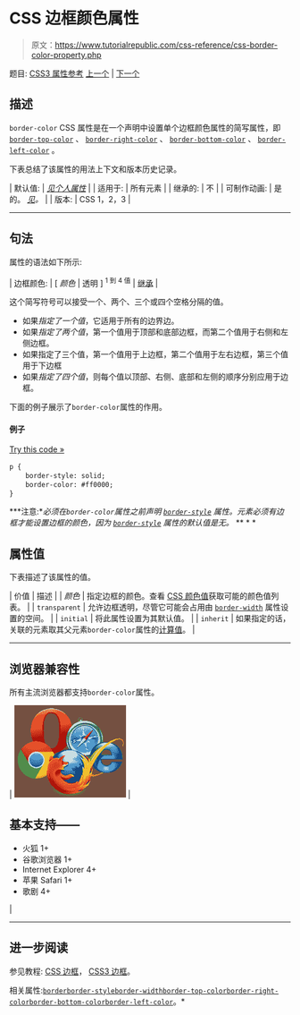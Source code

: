 # CSS 边框颜色属性

> 原文：<https://www.tutorialrepublic.com/css-reference/css-border-color-property.php>

题目: [CSS3 属性参考](css3-properties.php) [上一个](css-border-collapse-property.php) | [下一个](css3-border-image-property.php)

## 描述

`border-color` CSS 属性是在一个声明中设置单个边框颜色属性的简写属性，即 [`border-top-color`](css-border-top-color-property.php) 、 [`border-right-color`](css-border-right-color-property.php) 、 [`border-bottom-color`](css-border-bottom-color-property.php) 、 [`border-left-color`](css-border-left-color-property.php) 。

下表总结了该属性的用法上下文和版本历史记录。

| 默认值: | *[见个人属性](#property-values)* |
| 适用于: | 所有元素 |
| 继承的: | 不 |
| 可制作动画: | 是的。 [*见*](css-animatable-properties.php)*。* |
| 版本: | CSS 1，2，3 |

* * *

## 句法

属性的语法如下所示:

| 边框颜色: | [ *颜色* &#124; 透明 ] <sup>1 到 4 值</sup> &#124; [继承](../definitions.php#inherit) |

这个简写符号可以接受一个、两个、三个或四个空格分隔的值。

*   如果*指定了一个值*，它适用于所有的边界边。
*   如果*指定了两个值*，第一个值用于顶部和底部边框，而第二个值用于右侧和左侧边框。
*   如果指定了三个值，第一个值用于上边框，第二个值用于左右边框，第三个值用于下边框
*   如果*指定了四个值*，则每个值以顶部、右侧、底部和左侧的顺序分别应用于边框。

下面的例子展示了`border-color`属性的作用。

#### 例子

[Try this code »](../codelab.php?topic=css&file=border-color-property "Try this code using online Editor")

```
p {
    border-style: solid;
    border-color: #ff0000;
}
```

 ***注意:**必须在`border-color`属性之前声明 [`border-style`](css-border-style-property.php) 属性。元素必须有边框才能设置边框的颜色，因为 [`border-style`](css-border-style-property.php) 属性的默认值是无。*  ** * *

## 属性值

下表描述了该属性的值。

| 价值 | 描述 |
| *颜色* | 指定边框的颜色。查看 [CSS 颜色值](css-color-values.php)获取可能的颜色值列表。 |
| `transparent` | 允许边框透明，尽管它可能会占用由 [`border-width`](css-border-width-property.php) 属性设置的空间。 |
| `initial` | 将此属性设置为其默认值。 |
| `inherit` | 如果指定的话，关联的元素取其父元素`border-color`属性的[计算值](../definitions.php#computed-value)。 |

* * *

## 浏览器兼容性

所有主流浏览器都支持`border-color`属性。

| ![Browsers Icon](img/e9331123c77668c1832e541c2fca1002.png) | 

## 基本支持——

*   火狐 1+
*   谷歌浏览器 1+
*   Internet Explorer 4+
*   苹果 Safari 1+
*   歌剧 4+

 |

* * *

## 进一步阅读

参见教程: [CSS 边框](../css-tutorial/css-border.php)， [CSS3 边框](../css-tutorial/css3-border.php)。

相关属性:[`border`](css-border-property.php)[`border-style`](css-border-style-property.php)[`border-width`](css-border-width-property.php)[`border-top-color`](css-border-top-color-property.php)[`border-right-color`](css-border-right-color-property.php)[`border-bottom-color`](css-border-bottom-color-property.php)[`border-left-color`](css-border-left-color-property.php)。*